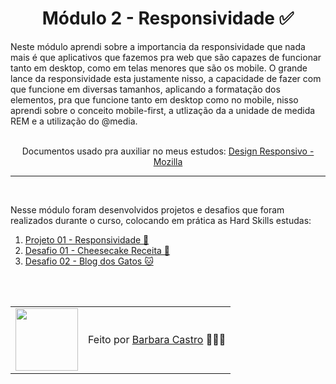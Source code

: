 <h1 align="center">Módulo 2 - Responsividade ✅</h1>
Neste módulo aprendi sobre a importancia da responsividade que nada mais é que aplicativos que fazemos pra web 
que são capazes de funcionar tanto em desktop, como em telas menores que são os mobile. O grande lance da responsividade esta justamente 
nisso, a capacidade de fazer com que funcione em diversas tamanhos, aplicando a formatação dos elementos, pra que funcione tanto em desktop
como no mobile, nisso aprendi sobre o conceito mobile-first, a utlização da a unidade de medida REM e a utilização do @media.
<br>
<br>
<p align="center">
  Documentos usado pra auxiliar no meus estudos:
  <a 
    href="https://developer.mozilla.org/pt-BR/docs/Learn/CSS/CSS_layout/Responsive_Design">
    Design Responsivo - Mozilla
  </a>
</p>
<hr/>
<br>

Nesse módulo foram desenvolvidos projetos e desafios que foram realizados durante o curso, colocando em prática as Hard Skills estudas:
<ol>
 <li><a href="https://github.com/barbcastro/Explorer/tree/main/Stage-03/M%C3%B3dulo-02/Projetos/Projeto-01">Projeto 01 - Responsividade 🚀</a></li>
 <li><a href="https://github.com/barbcastro/Explorer/tree/main/Stage-03/M%C3%B3dulo-02/Projetos/Desafio-01">Desafio 01 - Cheesecake Receita  🍰</a></li>
 <li><a href="https://github.com/barbcastro/Explorer/tree/main/Stage-03/M%C3%B3dulo-02/Projetos/Desafio-02">Desafio 02 - Blog dos Gatos 🐱</a></li>
</ol>

<br>
<br>
<table align="center">
  <tr>
    <td>
      <img src="https://github.com/barbcastro.png" width="100px" />
    </td>
    <td>
      Feito por <a href="https://github.com/barbcastro">Barbara Castro</a> 🙋🏽‍♀️
    </td>
  </tr>
</table>


